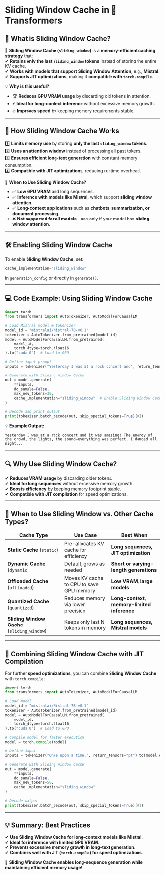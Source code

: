 # **Sliding Window Cache in 🤗 Transformers**  

## **📌 What is Sliding Window Cache?**  
🚀 **Sliding Window Cache (`sliding_window`)** is a **memory-efficient caching strategy** that:  
✔ **Retains only the last `sliding_window` tokens** instead of storing the entire KV cache.  
✔ **Works with models that support Sliding Window Attention**, e.g., **Mistral**.  
✔ **Supports JIT optimizations**, making it **compatible with `torch.compile`**.  

💡 **Why is this useful?**  
- 🏆 **Reduces GPU VRAM usage** by discarding old tokens in attention.  
- ⚡ **Ideal for long-context inference** without excessive memory growth.  
- 🔥 **Improves speed** by keeping memory requirements stable.  

---

## **🚀 How Sliding Window Cache Works**  
1️⃣ **Limits memory use** by storing **only the last `sliding_window` tokens**.  
2️⃣ **Uses an attention window** instead of processing all past tokens.  
3️⃣ **Ensures efficient long-text generation** with constant memory consumption.  
4️⃣ **Compatible with JIT optimizations**, reducing runtime overhead.  

📌 **When to Use Sliding Window Cache?**  
- ✅ **Low GPU VRAM** and long sequences.  
- ✅ **Inference with models like Mistral**, which support **sliding window attention**.  
- ✅ **Long-context applications** such as **chatbots, summarization, or document processing**.  
- ❌ **Not supported for all models**—use only if your model has **sliding window attention**.  

---

## **🛠️ Enabling Sliding Window Cache**
To enable **Sliding Window Cache**, set:  
```python
cache_implementation="sliding_window"
```
in `generation_config` or directly in `generate()`.  

---

## **💻 Code Example: Using Sliding Window Cache**  
```python
import torch
from transformers import AutoTokenizer, AutoModelForCausalLM

# Load Mistral model & tokenizer
model_id = "mistralai/Mistral-7B-v0.1"
tokenizer = AutoTokenizer.from_pretrained(model_id)
model = AutoModelForCausalLM.from_pretrained(
    model_id,
    torch_dtype=torch.float16
).to("cuda:0")  # Load to GPU

# Define input prompt
inputs = tokenizer("Yesterday I was at a rock concert and", return_tensors="pt").to(model.device)

# Generate with Sliding Window Cache
out = model.generate(
    **inputs,
    do_sample=False,
    max_new_tokens=30,
    cache_implementation="sliding_window"  # Enable Sliding Window Cache
)

# Decode and print output
print(tokenizer.batch_decode(out, skip_special_tokens=True)[0])
```
💡 **Example Output:**  
```
Yesterday I was at a rock concert and it was amazing! The energy of the crowd, the lights, the sound—everything was perfect. I danced all night...
```

---

## **🔍 Why Use Sliding Window Cache?**
✔ **Reduces VRAM usage** by discarding older tokens.  
✔ **Ideal for long sequences** without excessive memory growth.  
✔ **Boosts efficiency** by keeping memory footprint stable.  
✔ **Compatible with JIT compilation** for speed optimizations.  

---

## **📌 When to Use Sliding Window vs. Other Cache Types?**  

| **Cache Type**              | **Use Case** | **Best When** |
|----------------------------|-------------|--------------|
| **Static Cache** (`static`) | Pre-allocates KV cache for efficiency | **Long sequences, JIT optimization** |
| **Dynamic Cache** (`dynamic`) | Default, grows as needed | **Short or varying-length generations** |
| **Offloaded Cache** (`offloaded`) | Moves KV cache to CPU to save GPU memory | **Low VRAM, large models** |
| **Quantized Cache** (`quantized`) | Reduces memory via lower precision | **Long-context, memory-limited inference** |
| **Sliding Window Cache** (`sliding_window`) | Keeps only last N tokens in memory | **Long sequences, Mistral models** |

---

## **🔄 Combining Sliding Window Cache with JIT Compilation**
For further **speed optimizations**, you can combine **Sliding Window Cache** with `torch.compile`:  

```python
import torch
from transformers import AutoTokenizer, AutoModelForCausalLM

# Load model
model_id = "mistralai/Mistral-7B-v0.1"
tokenizer = AutoTokenizer.from_pretrained(model_id)
model = AutoModelForCausalLM.from_pretrained(
    model_id, 
    torch_dtype=torch.float16
).to("cuda:0")  # Load to GPU

# Compile model for faster execution
model = torch.compile(model)

# Define input
inputs = tokenizer("Once upon a time,", return_tensors="pt").to(model.device)

# Generate with Sliding Window Cache
out = model.generate(
    **inputs,
    do_sample=False,
    max_new_tokens=50,
    cache_implementation="sliding_window"
)

# Decode output
print(tokenizer.batch_decode(out, skip_special_tokens=True)[0])
```
---

## **💡 Summary: Best Practices**
✔ **Use Sliding Window Cache for long-context models like Mistral**.  
✔ **Ideal for inference with limited GPU VRAM**.  
✔ **Prevents excessive memory growth in long-text generation**.  
✔ **Combines well with JIT (`torch.compile`) for speed optimizations**.  

🚀 **Sliding Window Cache enables long-sequence generation while maintaining efficient memory usage!**